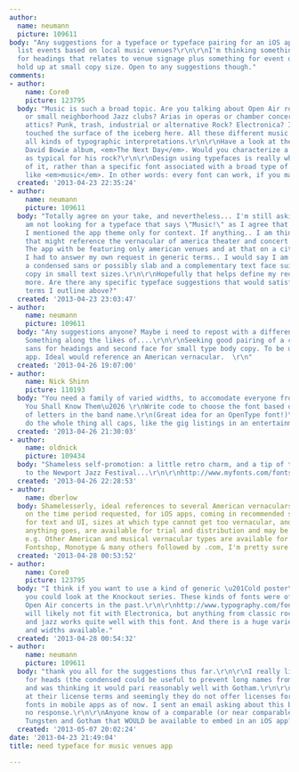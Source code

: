 ```yaml
---
author:
  name: neumann
  picture: 109611
body: "Any suggestions for a typeface or typeface pairing for an iOS app that will
  list events based on local music venues?\r\n\r\nI'm thinking something sans condensed
  for headings that relates to venue signage plus something for event details that'll
  hold up at small copy size. Open to any suggestions though."
comments:
- author:
    name: Core0
    picture: 123795
  body: "Music is such a broad topic. Are you talking about Open Air rock concerts
    or small neighborhood Jazz clubs? Arias in operas or chamber concerts in old church
    attics? Punk, trash, industrial or alternative Rock? Electronica? I haven't even
    touched the surface of the iceberg here. All these different music styles involve
    all kinds of typographic interpretations.\r\n\r\nHave a look at the new (current)
    David Bowie album, <em>The Next Day</em>. Would you characterize a dry sans serif
    as typical for his rock?\r\n\r\nDesign using typefaces is really what you make
    of it, rather than a specific font associated with a broad type of expression
    like <em>music</em>. In other words: every font can work, if you make it work."
  created: '2013-04-23 22:35:24'
- author:
    name: neumann
    picture: 109611
  body: "Totally agree on your take, and nevertheless... I'm still asking the question.\r\n\r\nI
    am not looking for a typeface that says \"Music!\" as I agree that's not possible.
    I mentioned the app theme only for context. If anything.. I am thinking something
    that might reference the vernacular of america theater and concert hall marquees.
    The app with be featuring only american venues and at that on a city by city basis.\r\n\r\nIf
    I had to answer my own request in generic terms.. I would say I am looking for
    a condensed sans or possibly slab and a complementary text face suitable for information
    copy in small text sizes.\r\n\r\nHopefully that helps define my request a bit
    more. Are there any specific typeface suggestions that would satisfy the generic
    terms I outline above?"
  created: '2013-04-23 23:03:47'
- author:
    name: neumann
    picture: 109611
  body: "Any suggestions anyone? Maybe i need to repost with a different heading.
    Something along the likes of....\r\n\r\nSeeking good pairing of a condensed gothic
    sans for headings and second face for small type body copy. To be used in iOS
    app. Ideal would reference an American vernacular.  \r\n"
  created: '2013-04-26 19:07:00'
- author:
    name: Nick Shinn
    picture: 110193
  body: "You need a family of varied widths, to accomodate everyone from If to And
    You Shall Know Them\u2026 \r\nWrite code to choose the font based on the number
    of letters in the band name.\r\n(Great idea for an OpenType font!)\r\nWhy not
    do the whole thing all caps, like the gig listings in an entertainment paper."
  created: '2013-04-26 21:30:03'
- author:
    name: oldnick
    picture: 109434
  body: "Shameless self-promotion: a little retro charm, and a tip of the Hatlo hat
    to the Newport Jazz Festival...\r\n\r\nhttp://www.myfonts.com/fonts/nicksfonts/jazzfest-nf/"
  created: '2013-04-26 22:28:53'
- author:
    name: dberlow
  body: Shamelesserly, ideal references to several American vernaculars, depending
    on the time period requested, for iOS apps, coming in recommended size masters,
    for text and UI, sizes at which type cannot get too vernacular, and heads, where
    anything goes, are available for trial and distribution and may be found via webtype.com,
    e.g. Other American and musical vernacular types are available for iOS from Typekit,
    Fontshop, Monotype & many others followed by .com, I'm pretty sure.
  created: '2013-04-28 00:53:52'
- author:
    name: Core0
    picture: 123795
  body: "I think if you want to use a kind of generic \u201Cold poster\u201D font,
    you could look at the Knockout series. These kinds of fonts were often used with
    Open Air concerts in the past.\r\n\r\nhttp://www.typography.com/fonts/font_styles.php?productLineID=100013\r\n\r\nThese
    will likely not fit with Electronica, but anything from classic rock to blues
    and jazz works quite well with this font. And there is a huge variety of cuts
    and widths available."
  created: '2013-04-28 00:54:32'
- author:
    name: neumann
    picture: 109611
  body: "thank you all for the suggestions thus far.\r\n\r\nI really like H&FJ's Tungsten
    for heads (the condensed could be useful to prevent long names from wrapping)
    and was thinking it would pari reasonably well with Gotham.\r\n\r\nThen I looked
    at their license terms and seemingly they do not offer licenses for embedding
    fonts in mobile apps as of now. I sent an email asking about this but have received
    no response.\r\n\r\nAnyone know of a comparable (or near comparable) pairing to
    Tungsten and Gotham that WOULD be available to embed in an iOS app?\r\n\r\n"
  created: '2013-05-07 20:02:24'
date: '2013-04-23 21:49:04'
title: need typeface for music venues app

---
```

